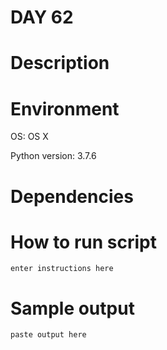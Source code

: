
# DAY 62

# Description

# Environment
OS: OS X

Python version: 3.7.6

# Dependencies

# How to run script
```
enter instructions here
```

# Sample output
```
paste output here
```
